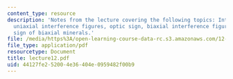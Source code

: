 ```yaml
---
content_type: resource
description: 'Notes from the lecture covering the following topics: Interference figures,
  uniaxial interference figures, optic sign, biaxial interference figures, and optic
  sign of biaxial minerals.'
file: /media/https%3A/open-learning-course-data-rc.s3.amazonaws.com/12-108-structure-of-earth-materials-fall-2004/44127fe252004e36404e0959482f00b9_lecture12.pdf
file_type: application/pdf
resourcetype: Document
title: lecture12.pdf
uid: 44127fe2-5200-4e36-404e-0959482f00b9
---
```

